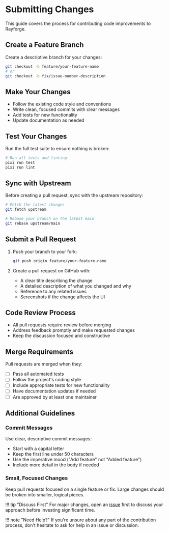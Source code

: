 # Submitting Changes

This guide covers the process for contributing code improvements to Rayforge.

## Create a Feature Branch

Create a descriptive branch for your changes:

```bash
git checkout -b feature/your-feature-name
# or
git checkout -b fix/issue-number-description
```

## Make Your Changes

- Follow the existing code style and conventions
- Write clean, focused commits with clear messages
- Add tests for new functionality
- Update documentation as needed

## Test Your Changes

Run the full test suite to ensure nothing is broken:

```bash
# Run all tests and linting
pixi run test
pixi run lint
```

## Sync with Upstream

Before creating a pull request, sync with the upstream repository:

```bash
# Fetch the latest changes
git fetch upstream

# Rebase your branch on the latest main
git rebase upstream/main
```

## Submit a Pull Request

1. Push your branch to your fork:
   ```bash
   git push origin feature/your-feature-name
   ```

2. Create a pull request on GitHub with:
   - A clear title describing the change
   - A detailed description of what you changed and why
   - Reference to any related issues
   - Screenshots if the change affects the UI

## Code Review Process

- All pull requests require review before merging
- Address feedback promptly and make requested changes
- Keep the discussion focused and constructive

## Merge Requirements

Pull requests are merged when they:

- [ ] Pass all automated tests
- [ ] Follow the project's coding style
- [ ] Include appropriate tests for new functionality
- [ ] Have documentation updates if needed
- [ ] Are approved by at least one maintainer

## Additional Guidelines

### Commit Messages

Use clear, descriptive commit messages:

- Start with a capital letter
- Keep the first line under 50 characters
- Use the imperative mood ("Add feature" not "Added feature")
- Include more detail in the body if needed

### Small, Focused Changes

Keep pull requests focused on a single feature or fix. Large changes should be broken into smaller, logical pieces.

!!! tip "Discuss First"
    For major changes, open an [issue](https://github.com/barebaric/rayforge/issues) first to discuss your approach before investing significant time.

!!! note "Need Help?"
    If you're unsure about any part of the contribution process, don't hesitate to ask for help in an issue or discussion.